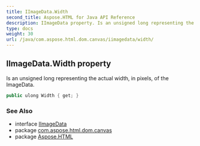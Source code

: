 ```yaml
---
title: IImageData.Width
second_title: Aspose.HTML for Java API Reference
description: IImageData property. Is an unsigned long representing the actual width in pixels of the ImageData
type: docs
weight: 30
url: /java/com.aspose.html.dom.canvas/iimagedata/width/
---
```

## IImageData.Width property

Is an unsigned long representing the actual width, in pixels, of the ImageData.

```java
public ulong Width { get; }
```

### See Also

* interface [IImageData](../)
* package [com.aspose.html.dom.canvas](../../../com.aspose.html.dom.canvas/)
* package [Aspose.HTML](../../../)

